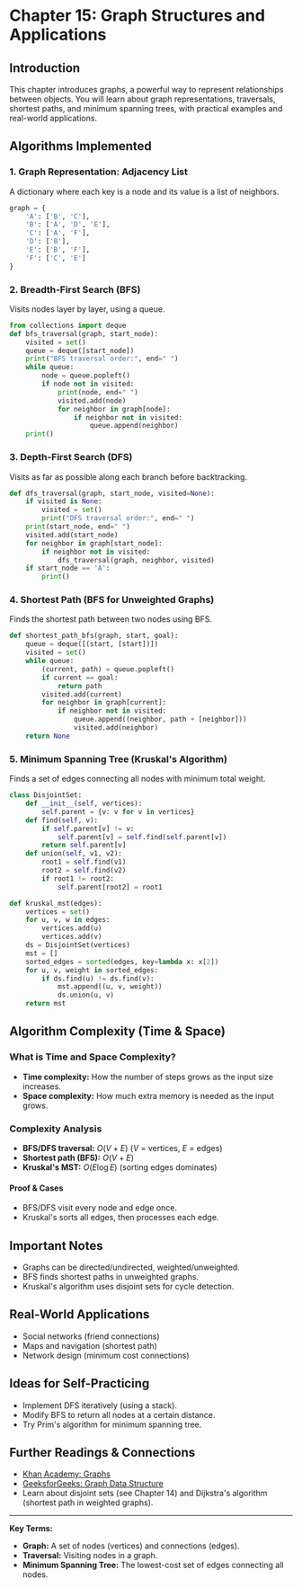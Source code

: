# Chapter 15: Graph Structures and Applications

## Introduction
This chapter introduces graphs, a powerful way to represent relationships between objects. You will learn about graph representations, traversals, shortest paths, and minimum spanning trees, with practical examples and real-world applications.

## Algorithms Implemented

### 1. Graph Representation: Adjacency List
A dictionary where each key is a node and its value is a list of neighbors.
```python
graph = {
    'A': ['B', 'C'],
    'B': ['A', 'D', 'E'],
    'C': ['A', 'F'],
    'D': ['B'],
    'E': ['B', 'F'],
    'F': ['C', 'E']
}
```

### 2. Breadth-First Search (BFS)
Visits nodes layer by layer, using a queue.
```python
from collections import deque
def bfs_traversal(graph, start_node):
    visited = set()
    queue = deque([start_node])
    print("BFS traversal order:", end=" ")
    while queue:
        node = queue.popleft()
        if node not in visited:
            print(node, end=" ")
            visited.add(node)
            for neighbor in graph[node]:
                if neighbor not in visited:
                    queue.append(neighbor)
    print()
```

### 3. Depth-First Search (DFS)
Visits as far as possible along each branch before backtracking.
```python
def dfs_traversal(graph, start_node, visited=None):
    if visited is None:
        visited = set()
        print("DFS traversal order:", end=" ")
    print(start_node, end=" ")
    visited.add(start_node)
    for neighbor in graph[start_node]:
        if neighbor not in visited:
            dfs_traversal(graph, neighbor, visited)
    if start_node == 'A':
        print()
```

### 4. Shortest Path (BFS for Unweighted Graphs)
Finds the shortest path between two nodes using BFS.
```python
def shortest_path_bfs(graph, start, goal):
    queue = deque([(start, [start])])
    visited = set()
    while queue:
        (current, path) = queue.popleft()
        if current == goal:
            return path
        visited.add(current)
        for neighbor in graph[current]:
            if neighbor not in visited:
                queue.append((neighbor, path + [neighbor]))
                visited.add(neighbor)
    return None
```

### 5. Minimum Spanning Tree (Kruskal's Algorithm)
Finds a set of edges connecting all nodes with minimum total weight.
```python
class DisjointSet:
    def __init__(self, vertices):
        self.parent = {v: v for v in vertices}
    def find(self, v):
        if self.parent[v] != v:
            self.parent[v] = self.find(self.parent[v])
        return self.parent[v]
    def union(self, v1, v2):
        root1 = self.find(v1)
        root2 = self.find(v2)
        if root1 != root2:
            self.parent[root2] = root1

def kruskal_mst(edges):
    vertices = set()
    for u, v, w in edges:
        vertices.add(u)
        vertices.add(v)
    ds = DisjointSet(vertices)
    mst = []
    sorted_edges = sorted(edges, key=lambda x: x[2])
    for u, v, weight in sorted_edges:
        if ds.find(u) != ds.find(v):
            mst.append((u, v, weight))
            ds.union(u, v)
    return mst
```

## Algorithm Complexity (Time & Space)

### What is Time and Space Complexity?
- **Time complexity:** How the number of steps grows as the input size increases.
- **Space complexity:** How much extra memory is needed as the input grows.

### Complexity Analysis
- **BFS/DFS traversal:** $O(V + E)$ ($V$ = vertices, $E$ = edges)
- **Shortest path (BFS):** $O(V + E)$
- **Kruskal's MST:** $O(E \log E)$ (sorting edges dominates)

#### Proof & Cases
- BFS/DFS visit every node and edge once.
- Kruskal's sorts all edges, then processes each edge.

## Important Notes
- Graphs can be directed/undirected, weighted/unweighted.
- BFS finds shortest paths in unweighted graphs.
- Kruskal's algorithm uses disjoint sets for cycle detection.

## Real-World Applications
- Social networks (friend connections)
- Maps and navigation (shortest path)
- Network design (minimum cost connections)

## Ideas for Self-Practicing
- Implement DFS iteratively (using a stack).
- Modify BFS to return all nodes at a certain distance.
- Try Prim's algorithm for minimum spanning tree.

## Further Readings & Connections
- [Khan Academy: Graphs](https://www.khanacademy.org/computing/computer-science/algorithms/graphs/a/graphs-intro)
- [GeeksforGeeks: Graph Data Structure](https://www.geeksforgeeks.org/graph-data-structure-and-algorithms/)
- Learn about disjoint sets (see Chapter 14) and Dijkstra's algorithm (shortest path in weighted graphs).

---
**Key Terms:**
- **Graph:** A set of nodes (vertices) and connections (edges).
- **Traversal:** Visiting nodes in a graph.
- **Minimum Spanning Tree:** The lowest-cost set of edges connecting all nodes. 